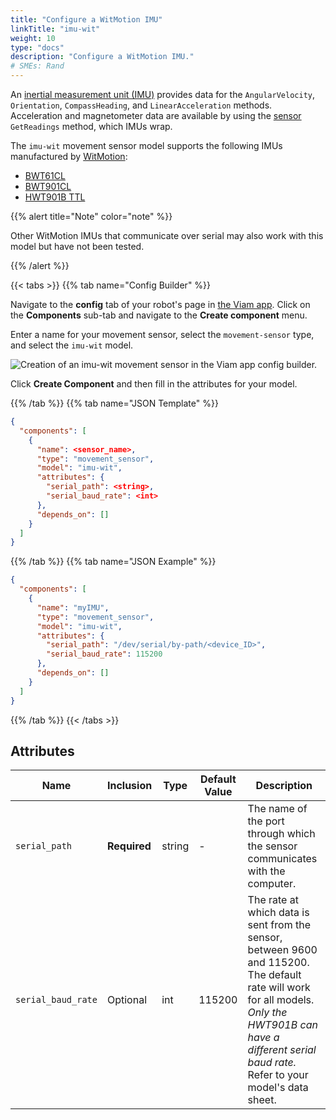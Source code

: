 ```yaml
---
title: "Configure a WitMotion IMU"
linkTitle: "imu-wit"
weight: 10
type: "docs"
description: "Configure a WitMotion IMU."
# SMEs: Rand
---
```


An [inertial measurement unit (IMU)](https://en.wikipedia.org/wiki/Inertial_measurement_unit) provides data for the `AngularVelocity`, `Orientation`, `CompassHeading`, and `LinearAcceleration` methods.
Acceleration and magnetometer data are available by using the [sensor](../../../sensor/) `GetReadings` method, which IMUs wrap.

The `imu-wit` movement sensor model supports the following IMUs manufactured by [WitMotion](https://witmotion-sensor.com/):

- [BWT61CL](https://witmotion-sensor.com/products/bluetooth-accelerometer-inclinometer-bwt61cl-mpu6050-high-precision-6-axis-gyroscope-anglexy-0-05-accuracy-acceleration-with-kalman-filter-100hz-high-stability-6dof-data-logger-for-arduino?_pos=2&_sid=34ad342de&_ss=r&variant=40749736689861)
- [BWT901CL](https://witmotion-sensor.com/products/bluetooth-accelerometer-inclinometer-bwt901cl-mpu9250-high-precision-9-axis-gyroscope-anglexy-0-05-accuracy-magnetometer-with-kalman-filter-200hz-high-stability-3-axis-imu-sensor-for-arduino?_pos=1&_sid=68bf26406&_ss=r&variant=40580102226117)
- [HWT901B TTL](https://witmotion-sensor.com/products/military-grade-accelerometer-inclinometer-hwt901b-mpu9250-9-axis-gyroscope-anglexy-0-05-accuracy-digital-compass-air-pressure-altitude-rm3100-magnetometer-compensation-and-kalman-filtering?_pos=1&_sid=dfbf7e412&_ss=r)

{{% alert title="Note" color="note" %}}

Other WitMotion IMUs that communicate over serial may also work with this model but have not been tested.

{{% /alert %}}

{{< tabs >}}
{{% tab name="Config Builder" %}}

Navigate to the **config** tab of your robot's page in [the Viam app](https://app.viam.com).
Click on the **Components** sub-tab and navigate to the **Create component** menu.

Enter a name for your movement sensor, select the `movement-sensor` type, and select the `imu-wit` model.

![Creation of an `imu-wit` movement sensor in the Viam app config builder.](../../img/imu-wit-builder.png)

Click **Create Component** and then fill in the attributes for your model.

{{% /tab %}}
{{% tab name="JSON Template" %}}

```json {class="line-numbers linkable-line-numbers"}
{
  "components": [
    {
      "name": <sensor_name>,
      "type": "movement_sensor",
      "model": "imu-wit",
      "attributes": {
        "serial_path": <string>,
        "serial_baud_rate": <int>
      },
      "depends_on": []
    }
  ]
}
```

{{% /tab %}}
{{% tab name="JSON Example" %}}

```json {class="line-numbers linkable-line-numbers"}
{
  "components": [
    {
      "name": "myIMU",
      "type": "movement_sensor",
      "model": "imu-wit",
      "attributes": {
        "serial_path": "/dev/serial/by-path/<device_ID>",
        "serial_baud_rate": 115200
      },
      "depends_on": []
    }
  ]
}
```

{{% /tab %}}
{{< /tabs >}}

## Attributes

Name | Inclusion | Type | Default Value | Description
---- | --------- | ---- | ------------- | -----
`serial_path` | **Required** | string | - | The name of the port through which the sensor communicates with the computer.
`serial_baud_rate` | Optional |  int | 115200 | The rate at which data is sent from the sensor, between 9600 and 115200. The default rate will work for all models. *Only the HWT901B can have a different serial baud rate.* Refer to your model's data sheet.
